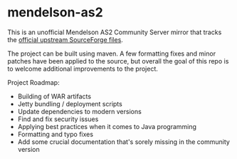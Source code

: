 # mendelson-as2
This is an unofficial Mendelson AS2 Community Server mirror that tracks the [official upstream SourceForge files](https://sourceforge.net/projects/mec-as2/files/).

The project can be built using maven. A few formatting fixes and minor patches have been applied to the source, but overall the goal of this repo is to welcome additional improvements to the project.

Project Roadmap:
- Building of WAR artifacts
- Jetty bundling / deployment scripts
- Update dependencies to modern versions
- Find and fix security issues
- Applying best practices when it comes to Java programming
- Formatting and typo fixes
- Add some crucial documentation that's sorely missing in the community version
